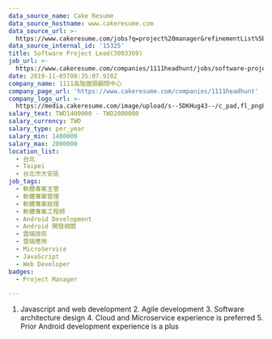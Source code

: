 ```yaml
---
data_source_name: Cake Resume
data_source_hostname: www.cakeresume.com
data_source_url: >-
  https://www.cakeresume.com/jobs?q=project%20manager&refinementList%5Blang_name%5D%5B0%5D=English&refinementList%5Bsalary_type%5D=per_year&range%5Bsalary_range%5D%5Bmin%5D=1000000&page=2
data_source_internal_id: '15325'
title: Software Project Lead(3003369)
job_url: >-
  https://www.cakeresume.com/companies/1111headhunt/jobs/software-project-lead_a-well-known-company-3003369
date: 2019-11-05T08:35:07.928Z
company_name: 1111高階獵頭顧問中心
company_page_url: 'https://www.cakeresume.com/companies/1111headhunt'
company_logo_url: >-
  https://media.cakeresume.com/image/upload/s--5DKHug43--/c_pad,fl_png8,h_200,w_200/v1531993906/jlp8g9p7p6bf58jc0zju.png
salary_text: TWD1400000 - TWD2000000
salary_currency: TWD
salary_type: per_year
salary_min: 1400000
salary_max: 2000000
location_list:
  - 台北
  - Taipei
  - 台北市大安區
job_tags:
  - 軟體專案主管
  - 軟體專案管理
  - 軟體專案經理
  - 軟體專案工程師
  - Android Development
  - Android 開發相關
  - 雲端技術
  - 雲端應用
  - MicroService
  - JavaScript
  - Web Developer
badges:
  - Project Manager

---
```


1. Javascript and web development 2. Agile development 3. Software architecture design 4. Cloud and Microservice experience is preferred 5. Prior Android development experience is a plus